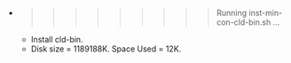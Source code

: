 * >>>>>>>>> Running inst-min-con-cld-bin.sh ...
  * Install cld-bin.
  * Disk size = 1189188K. Space Used = 12K.
